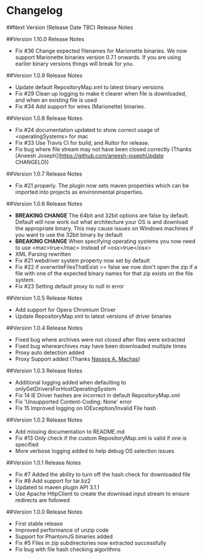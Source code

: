 # Changelog

##Next Version (Release Date TBC) Release Notes

##Version 1.10.0 Release Notes

* Fix #36 Change expected filenames for Marionette binaries.  We now support Marionette binaries version 0.7.1 onwards.  If you are using earlier binary versions things will break for you.

##Version 1.0.9 Release Notes

* Update default RepositoryMap.xml to latest binary versions
* Fix #29 Clean up logging to make it clearer when file is downloaded, and when an existing file is used
* Fix #34 Add support for wires (Marionette) binaries.

##Version 1.0.8 Release Notes

* Fix #24 documentation updated to show correct usage of &lt;operatingSystems&gt; for mac
* Fix #33 Use Travis CI for build, and Rultor for release.
* Fix bug where file stream may not have been closed correctly (Thanks [Aneesh Joseph](https://github.com/aneesh-josephUpdate CHANGELO))

##Version 1.0.7 Release Notes

* Fix #21 properly.  The plugin now sets maven properties which can be imported into projects as environmental properties.

##Version 1.0.6 Release Notes

* **BREAKING CHANGE** The 64bit and 32bit options are false by default.  Default will now work out what architecture your OS is and download the appropriate binary.  This may cause issues on Windows machines if you want to use the 32bit binary by default
* **BREAKING CHANGE** When specifying operating systems you now need to use &lt;mac&gt;true&lt;/mac&gt; instead of &lt;osx&gt;true&lt;/osx&gt;
* XML Parsing rewritten
* Fix #21 webdriver system property now set by default
* Fix #22 if overwriteFilesThatExist == false we now don't open the zip if a file with one of the expected binary names for that zip exists on the file system.
* Fix #23 Setting default proxy to null in error

##Version 1.0.5 Release Notes

* Add support for Opera Chromium Driver
* Update RepositoryMap.xml to latest versions of driver binaries

##Version 1.0.4 Release Notes

* Fixed bug where archives were not closed after files were extracted
* Fixed bug wherearchives may have been downloaded multiple times
* Proxy auto detection added
* Proxy Support added (Thanks [Nassos A. Machas](https://github.com/NMichas))

##Version 1.0.3 Release Notes

* Additional logging added when defaulting to onlyGetDriversForHostOperatingSystem
* Fix 14 IE Driver hashes are incorrect in default RepositoryMap.xml
* Fix 'Unsupported Content-Coding: None' error
* Fix 15 Improved logging on IOException/Invalid File hash

##Version 1.0.2 Release Notes

* Add missing documentation to README.md
* Fix #13 Only check if the custom RepositoryMap.xml is valid if one is specified
* More verbose logging added to help debug OS selection issues

##Version 1.0.1 Release Notes

* Fix #7 Added the ability to turn off the hash check for downloaded file
* Fix #8 Add support for tar.bz2
* Updated to maven plugin API 3.1.1
* Use Apache HttpClient to create the download input stream to ensure redirects are followed

##Version 1.0.0 Release Notes

* First stable release
* Improved performance of unzip code
* Support for PhantomJS binaries added
* Fix #5 Files in zip subdirectories now extracted successfully
* Fix bug with file hash checking algorithms

